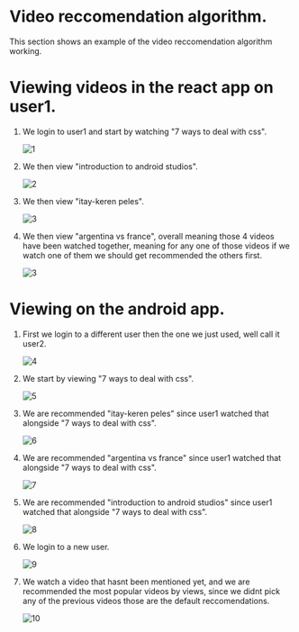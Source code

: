 # Video reccomendation algorithm.
This section shows an example of the video reccomendation algorithm working.

# Viewing videos in the react app on user1.

1. We login to user1 and start by watching "7 ways to deal with css".  

   ![1](../pics/56.jpg)

2. We then view "introduction to android studios".  

   ![2](../pics/57.jpg)

3. We then view "itay-keren peles".

   ![3](../pics/58.jpg)

4. We then view "argentina vs france", overall meaning those 4 videos have been watched together, meaning for any one of those videos if we watch one of them we should get recommended the others first.

   ![3](../pics/59.jpg)

# Viewing on the android app.

1. First we login to a different user then the one we just used, well call it user2.  

   ![4](../pics/63.jpg)

2. We start by viewing "7 ways to deal with css".  

   ![5](../pics/60.jpg)

3. We are recommended "itay-keren peles" since user1 watched that alongside "7 ways to deal with css".

   ![6](../pics/61.jpg)

4. We are recommended "argentina vs france" since user1 watched that alongside "7 ways to deal with css".

   ![7](../pics/62.jpg)

5. We are recommended "introduction to android studios" since user1 watched that alongside "7 ways to deal with css".

   ![8](../pics/63.jpg)

6. We login to a new user.

   ![9](../pics/65.jpg)

7. We watch a video that hasnt been mentioned yet, and we are recommended the most popular videos by views, since we didnt pick any of the previous videos those are the default reccomendations.

   ![10](../pics/64.jpg)

